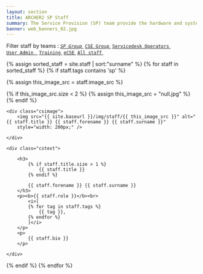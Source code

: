 ```yaml
---
layout: section
title: ARCHER2 SP Staff
summary: The Service Provision (SP) team provide the hardware and system support and service desk expertise.
banner: web_banners_02.jpg
---
```


Filter staff by teams :  <a href="/about/staff/sp"><code class="highligher-rouge"><nobr><i>SP Group</i></nobr></code>&nbsp;</a>    <a href="/about/staff/cse"><code class="highligher-rouge"><nobr>CSE Group</nobr></code>&nbsp;</a>            <a href="/about/staff/servicedesk"><code class="highligher-rouge"><nobr>Servicedesk Operators</nobr></code>&nbsp;</a>    <a href="/about/staff/uadmin"><code class="highligher-rouge"><nobr>User Admin </nobr></code>&nbsp;</a>     <a href="/about/staff/training"><code class="highligher-rouge"><nobr>Training</nobr></code>&nbsp;</a>            <a href="/about/staff/ecse"><code class="highligher-rouge"><nobr>eCSE</nobr></code>&nbsp;</a>       <a href="/about/staff/"><code class="highligher-rouge"><nobr>All staff</nobr></code>&nbsp;</a>  

{% assign sorted_staff = site.staff | sort:"surname" %}
{% for staff in sorted_staff  %}
{% if staff.tags contains 'sp' %}



{% assign this_image_src = staff.image_src %}

{% if this_image_src.size < 2 %}
	{% assign this_image_src = "null.jpg" %}
{% endif %}


<div class="casestudy">
 
	<div class="csimage">
		<img src="{{ site.baseurl }}/img/staff/{{ this_image_src }}" alt="{{ staff.title }} {{ staff.forename }} {{ staff.surname }}"  
        style="width: 200px;" />

	</div>

	<div class="cstext">

		<h3>
			{% if staff.title.size > 1 %}
			    {{ staff.title }} 
			{% endif %}

            {{ staff.forename }} {{ staff.surname }}
		</h3>
		<p><b>{{ staff.role }}</b><br>
			<i>[
			{% for tag in staff.tags %}
				{{ tag }},
			{% endfor %}
			]</i>
		</p>
		<p>
	        {{ staff.bio }}		 		
		</p>

	</div>



</div>
{% endif %}
{% endfor %}
